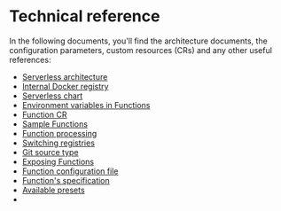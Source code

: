 # Technical reference

In the following documents, you'll find the architecture documents, the configuration parameters, custom resources (CRs) and any other useful references:

- [Serverless architecture](/docs/user/04-10-architecture.md)
- [Internal Docker registry](/docs/user/04-20-internal-registry.md)
- [Serverless chart](/docs/user/05-10-chart.md)
- [Environment variables in Functions](/docs/user/05-20-env-variables.md)
- [Function CR](/docs/user/06-10-function.md)
- [Sample Functions](/docs/user/07-10-sample-functions.md)
- [Function processing](/docs/user/07-20-function-processing-stages.md)
- [Switching registries](/docs/user/07-30-switching-registries.md)
- [Git source type](/docs/user/07-40-git-source-type.md)
- [Exposing Functions](/docs/user/07-50-exposing-functions.md)
- [Function configuration file](/docs/user/07-60-function-configuration-file.md)
- [Function's specification](/docs/user/07-70-function-specification.md)
- [Available presets](/docs/user/07-80-available-presets.md)
- 

